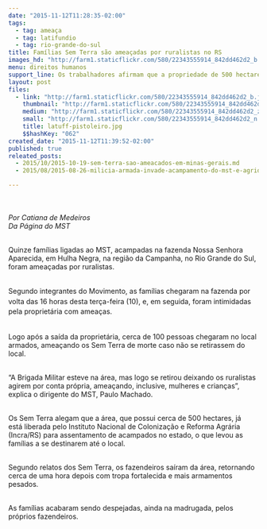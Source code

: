 ```yaml
---
date: "2015-11-12T11:28:35-02:00"
tags:
  - tag: ameaça
  - tag: latifundio
  - tag: rio-grande-do-sul
title: Famílias Sem Terra são ameaçadas por ruralistas no RS
images_hd: "http://farm1.staticflickr.com/580/22343555914_842dd462d2_b.jpg"
menu: direitos humanos
support_line: Os trabalhadores afirmam que a propriedade de 500 hectares já está liberada pelo Incra/RS para assentamento de acampados no estado.
layout: post
files:
  - link: "http://farm1.staticflickr.com/580/22343555914_842dd462d2_b.jpg"
    thumbnail: "http://farm1.staticflickr.com/580/22343555914_842dd462d2_t.jpg"
    medium: "http://farm1.staticflickr.com/580/22343555914_842dd462d2_z.jpg"
    small: "http://farm1.staticflickr.com/580/22343555914_842dd462d2_n.jpg"
    title: latuff-pistoleiro.jpg
    $$hashKey: "062"
created_date: "2015-11-12T11:39:52-02:00"
published: true
releated_posts:
  - 2015/10/2015-10-19-sem-terra-sao-ameacados-em-minas-gerais.md
  - 2015/08/2015-08-26-milicia-armada-invade-acampamento-do-mst-e-agride-sem-terras-no-ma.md

---
```

<p style="line-height: 20.8px;">&nbsp;</p>

<p><em>Por Catiana de Medeiros<br />
Da P&aacute;gina do MST</em></p>

<p><br />
Quinze fam&iacute;lias ligadas ao MST, acampadas&nbsp;na fazenda Nossa Senhora Aparecida, em Hulha Negra, na regi&atilde;o da Campanha, no Rio Grande do Sul, foram amea&ccedil;adas por ruralistas.</p>

<p><br />
<span style="line-height: 20.8px;">Segundo integrantes do M</span><span style="line-height: 20.8px;">ovimento, as fam&iacute;lias chegaram na fazenda por volta das 16 horas desta ter&ccedil;a-feira (10), e, em seguida,&nbsp;foram intimidadas pela propriet&aacute;ria com amea&ccedil;as.</span></p>

<p><br />
Logo ap&oacute;s a sa&iacute;da da propriet&aacute;ria, cerca de 100 pessoas&nbsp;chegaram no local armados, amea&ccedil;ando os Sem Terra de&nbsp;morte caso&nbsp;n&atilde;o se retirassem do local.</p>

<p><br />
&ldquo;A Brigada Militar esteve na &aacute;rea, mas logo se retirou deixando os ruralistas agirem por conta pr&oacute;pria, amea&ccedil;ando, inclusive, mulheres e crian&ccedil;as&rdquo;, explica o dirigente do MST, Paulo Machado.</p>

<p><br />
Os Sem Terra alegam que a &aacute;rea, que possui cerca de 500 hectares, j&aacute; est&aacute;&nbsp;liberada pelo Instituto Nacional de Coloniza&ccedil;&atilde;o e Reforma Agr&aacute;ria (Incra/RS) para assentamento de acampados no estado, o que levou as fam&iacute;lias a se destinarem at&eacute; o local.</p>

<p><br />
Segundo relatos dos Sem Terra, os fazendeiros sa&iacute;ram da &aacute;rea, retornando cerca de uma hora depois&nbsp;com tropa fortalecida e mais armamentos pesados.</p>

<p><br />
As fam&iacute;lias acabaram sendo despejadas, ainda na madrugada, pelos pr&oacute;prios fazendeiros.</p>
